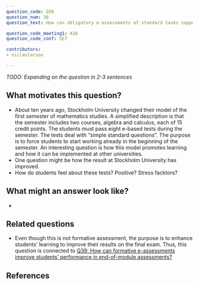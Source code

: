 ```yaml
---
question_code: Q38 
question_num: 38 
question_text: How can obligatory e-assessments of standard tasks support mathematical learning? 

question_code_meeting1: A16 
question_code_conf: SE7 

contributors:
- niclaslarson

---
```

*TODO: Expanding on the question in 2-3 sentences*

## What motivates this question?

* About ten years ago, Stockholm University changed their model of the first semester of mathematics studies. A simplified description is that the semester includes two courses, algebra and calculus, each of 15 credit points. The students must pass eight e-based tests during the semester. The tests deal with “simple standard questions”. The purpose is to force students to start working already in the beginning of the semester. An interesting question is how this model promotes learning and how it can be implemented at other universities.
* One question might be how the result at Stockholm University has improved.
* How do students feel about these tests? Positive? Stress facktors?

## What might an answer look like?

*

## Related questions

* Even though this is not formative assessment, the purpose is to enhance students’ learning to improve their results on the final exam. Thus, this question is connected to [Q39: How can formative e-assessments improve students’ performance in end-of-module assessments?](Q39)

## References
